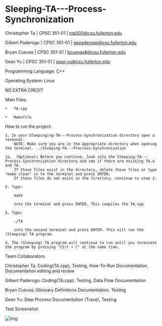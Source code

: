 # Sleeping-TA---Process-Synchronization


Christopher Ta      |       CPSC 351-01       |       cta002@csu.fullerton.edu

Gilbert Paderogo    |       CPSC 351-01       |       gspaderogo@csu.fullerton.edu

Bryan Cuevas        |       CPSC 351-01       |       bcuevas8@csu.fullerton.edu

Sean Yu             |       CPSC 351-01       |       sean.yu@csu.fullerton.edu


Programming Language: C++

Operating System: Linux

NO EXTRA CREDIT

Main Files:

    •   TA.cpp

    •   Makefile

How to run the project:

    1. In your Sleepinging-TA---Process-Synchronization directory open a terminal.
        NOTE: Make sure you are in the appropriate directory when opening the terminal. ../Sleeping-TA---Procress-Synchronization

    1a.  (Optional) Before you continue, look into the Sleeping-TA---Process-Synchronization directory and see if there are existing TA.o and TA.
        If those files exist in the directory, delete those files or type "make clean" in to the terminal and press ENTER.
        If those files do not exist in the firectory, continue to step 2.

    2. Type:

        make

        into the terminal and press ENTER. This compiles the TA.cpp

    3. Type:

        ./TA

        into the second terminal and press ENTER. This will run the (Sleeping) TA program.

    4. The (Sleeping) TA program will continue to run until you terminate the program by pressing "Ctrl + C" at the same time.


Team Collaborators

Christopher Ta: Coding(TA.cpp), Testing, How-To-Run Documentation, Documentation editing and review

Gilbert Paderogo: Coding(TA.cpp), Testing, Data Flow Documentation

Bryan Cuevas: Glossary Definitions Documentation, Testing

Sean Yu: Step Process Documentation (Trace), Testing


Test Screenshot

![img](https://ibb.co/QX0d12J)